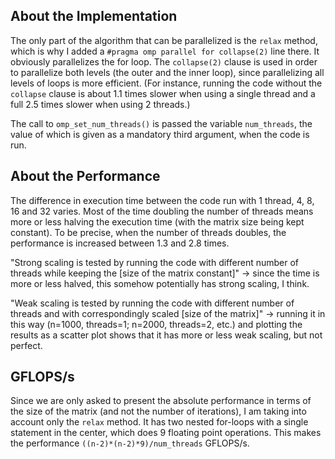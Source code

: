 ## About the Implementation
The only part of the algorithm that can be parallelized is the `relax` method, which is why I added a 
`#pragma omp parallel for collapse(2)` line there. It obviously parallelizes the for loop. The `collapse(2)` 
clause is used in order to parallelize both levels (the outer and the inner loop), since parallelizing all levels
of loops is more efficient. (For instance, running the code without the `collapse` clause is about 1.1
times slower when using a single thread and a full 2.5 times slower when using 2 threads.)

The call to `omp_set_num_threads()` is passed the variable `num_threads`, the value of which is given as a 
mandatory third argument, when the code is run.

## About the Performance
The difference in execution time between the code run with 1 thread, 4, 8, 16 and 32 varies. Most of the time 
doubling the number of threads means more or less halving the execution time (with the matrix size being kept
constant). To be precise, when the number of threads doubles, the performance is increased between 1.3 and 
2.8 times.

"Strong scaling is tested by running the code with different number of threads while keeping the [size of the
matrix constant]" -> since the time is more or less halved, this somehow potentially has strong scaling, I think.

"Weak scaling is tested by running the code with different number of threads and with correspondingly scaled 
[size of the matrix]" -> running it in this way (n=1000, threads=1; n=2000, threads=2, etc.) and plotting the 
results as a scatter plot shows that it has more or less weak scaling, but not perfect.

## GFLOPS/s
Since we are only asked to present the absolute performance in terms of the size of the matrix (and not the number
of iterations), I am taking into account only the `relax` method. It has two nested for-loops with a single statement
in the center, which does 9 floating point operations. This makes the performance `((n-2)*(n-2)*9)/num_threads` 
GFLOPS/s.
